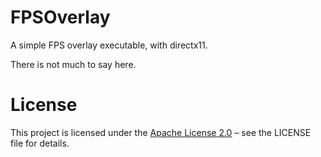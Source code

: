 # FPSOverlay
A simple FPS overlay executable, with directx11.

There is not much to say here.

# License

This project is licensed under the [Apache License 2.0](LICENSE) – see the LICENSE file for details.


